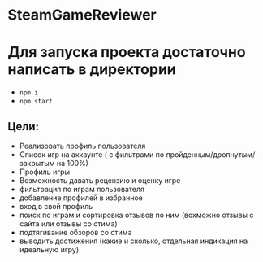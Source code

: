 # SteamGameReviewer
# Для запуска проекта достаточно написать в директории
-   `npm i`
-   `npm start`

## Цели:
- Реализовать профиль пользователя
- Список игр на аккаунте ( с фильтрами по пройденным/дропнутым/закрытым на 100%)
- Профиль игры
- Возможность давать рецензию и оценку игре
- фильтрация по играм пользователя
- добавление профилей в избранное
- вход в свой профиль
- поиск по играм и сортировка отзывов по ним (вохможно отзывы с сайта или отзывы со стима)
- подтягивание обзоров со стима
- выводить достижения (какие и сколько, отдельная индикация на идеальную игру)

